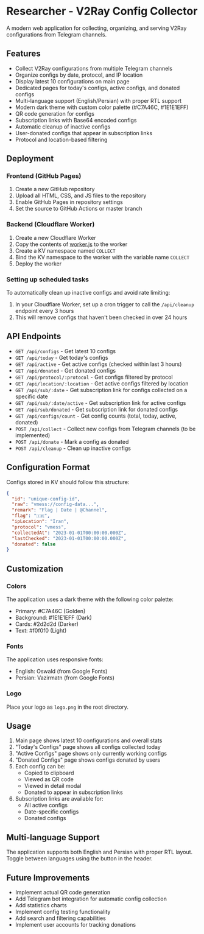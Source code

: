 # Researcher - V2Ray Config Collector

A modern web application for collecting, organizing, and serving V2Ray configurations from Telegram channels.

## Features

- Collect V2Ray configurations from multiple Telegram channels
- Organize configs by date, protocol, and IP location
- Display latest 10 configurations on main page
- Dedicated pages for today's configs, active configs, and donated configs
- Multi-language support (English/Persian) with proper RTL support
- Modern dark theme with custom color palette (#C7A46C, #1E1E1EFF)
- QR code generation for configs
- Subscription links with Base64 encoded configs
- Automatic cleanup of inactive configs
- User-donated configs that appear in subscription links
- Protocol and location-based filtering

## Deployment

### Frontend (GitHub Pages)

1. Create a new GitHub repository
2. Upload all HTML, CSS, and JS files to the repository
3. Enable GitHub Pages in repository settings
4. Set the source to GitHub Actions or master branch

### Backend (Cloudflare Worker)

1. Create a new Cloudflare Worker
2. Copy the contents of [worker.js](file:///C:/Users/M.R.co/Desktop/New%20folder%20(2)/worker.js) to the worker
3. Create a KV namespace named `COLLECT`
4. Bind the KV namespace to the worker with the variable name `COLLECT`
5. Deploy the worker

### Setting up scheduled tasks

To automatically clean up inactive configs and avoid rate limiting:

1. In your Cloudflare Worker, set up a cron trigger to call the `/api/cleanup` endpoint every 3 hours
2. This will remove configs that haven't been checked in over 24 hours

## API Endpoints

- `GET /api/configs` - Get latest 10 configs
- `GET /api/today` - Get today's configs
- `GET /api/active` - Get active configs (checked within last 3 hours)
- `GET /api/donated` - Get donated configs
- `GET /api/protocol/:protocol` - Get configs filtered by protocol
- `GET /api/location/:location` - Get active configs filtered by location
- `GET /api/sub/:date` - Get subscription link for configs collected on a specific date
- `GET /api/sub/:date/active` - Get subscription link for active configs
- `GET /api/sub/donated` - Get subscription link for donated configs
- `GET /api/configs/count` - Get config counts (total, today, active, donated)
- `POST /api/collect` - Collect new configs from Telegram channels (to be implemented)
- `POST /api/donate` - Mark a config as donated
- `POST /api/cleanup` - Clean up inactive configs

## Configuration Format

Configs stored in KV should follow this structure:

```json
{
  "id": "unique-config-id",
  "raw": "vmess://config-data...",
  "remark": "Flag | Date | @Channel",
  "flag": "🇮🇷",
  "ipLocation": "Iran",
  "protocol": "vmess",
  "collectedAt": "2023-01-01T00:00:00.000Z",
  "lastChecked": "2023-01-01T00:00:00.000Z",
  "donated": false
}
```

## Customization

### Colors

The application uses a dark theme with the following color palette:
- Primary: #C7A46C (Golden)
- Background: #1E1E1EFF (Dark)
- Cards: #2d2d2d (Darker)
- Text: #f0f0f0 (Light)

### Fonts

The application uses responsive fonts:
- English: Oswald (from Google Fonts)
- Persian: Vazirmatn (from Google Fonts)

### Logo

Place your logo as `logo.png` in the root directory.

## Usage

1. Main page shows latest 10 configurations and overall stats
2. "Today's Configs" page shows all configs collected today
3. "Active Configs" page shows only currently working configs
4. "Donated Configs" page shows configs donated by users
5. Each config can be:
   - Copied to clipboard
   - Viewed as QR code
   - Viewed in detail modal
   - Donated to appear in subscription links
6. Subscription links are available for:
   - All active configs
   - Date-specific configs
   - Donated configs

## Multi-language Support

The application supports both English and Persian with proper RTL layout. Toggle between languages using the button in the header.

## Future Improvements

- Implement actual QR code generation
- Add Telegram bot integration for automatic config collection
- Add statistics charts
- Implement config testing functionality
- Add search and filtering capabilities
- Implement user accounts for tracking donations